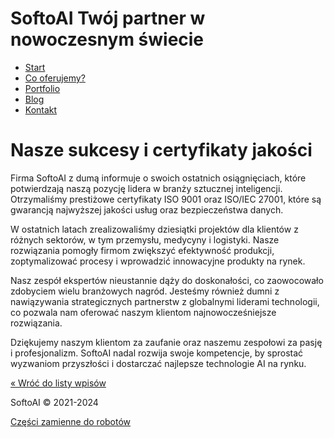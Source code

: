 # SoftoAI  Twój partner w nowoczesnym świecie

- [Start](/ "Strona główna")
- [Co oferujemy?](/uslugi "Zakres usług")
- [Portfolio](/portfolio "Opisy naszych ostatnich realizacji dla klientów")
- [Blog](/aktualnosci "Co wydarzyło się w naszej firmie?")
- [Kontakt](/kontakt "Zadzwoń do nas, wyślij maila lub odwiedź nas osobiście")

# Nasze sukcesy i certyfikaty jakości

Firma SoftoAI z dumą informuje o swoich ostatnich osiągnięciach, które potwierdzają naszą pozycję lidera w branży sztucznej inteligencji. Otrzymaliśmy prestiżowe certyfikaty ISO 9001 oraz ISO/IEC 27001, które są gwarancją najwyższej jakości usług oraz bezpieczeństwa danych.


W ostatnich latach zrealizowaliśmy dziesiątki projektów dla klientów z różnych sektorów, w tym przemysłu, medycyny i logistyki. Nasze rozwiązania pomogły firmom zwiększyć efektywność produkcji, zoptymalizować procesy i wprowadzić innowacyjne produkty na rynek.


Nasz zespół ekspertów nieustannie dąży do doskonałości, co zaowocowało zdobyciem wielu branżowych nagród. Jesteśmy również dumni z nawiązywania strategicznych partnerstw z globalnymi liderami technologii, co pozwala nam oferować naszym klientom najnowocześniejsze rozwiązania.


Dziękujemy naszym klientom za zaufanie oraz naszemu zespołowi za pasję i profesjonalizm. SoftoAI nadal rozwija swoje kompetencje, by sprostać wyzwaniom przyszłości i dostarczać najlepsze technologie AI na rynku.


[« Wróć do listy wpisów](/aktualnosci)

SoftoAI © 2021-2024

[Części zamienne do robotów](/czescizamienne)